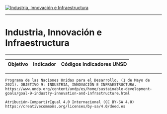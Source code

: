[![Industria, Innovación e Infraestructura](https://www.undp.org/content/dam/undp/sdg/tiles/sdg-es-09.png "Industria, Innovación e Infraestructura")
](https://www.undp.org/content/undp/es/home/sustainable-development-goals/goal-9-industry-innovation-and-infrastructure.html)

--------------------------------------------
# Industria, Innovación e Infraestructura
--------------------------------------------

|Objetivo|Indicador|Códigos Indicadores UNSD|
| ----- | ----- | ----- |



------
```Programa de las Naciones Unidas para el Desarrollo. (1 de Mayo de 2021). OBJETIVO 9: INDUSTRIA, INNOVACIÓN E INFRAESTRUCTURA. https://www.undp.org/content/undp/es/home/sustainable-development-goals/goal-9-industry-innovation-and-infrastructure.html```


```Atribución-CompartirIgual 4.0 Internacional (CC BY-SA 4.0) https://creativecommons.org/licenses/by-sa/4.0/deed.es```
